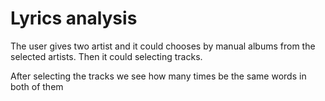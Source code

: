 # Lyrics analysis 

The user gives two artist and it could chooses by manual albums from the selected artists.
Then it could selecting tracks.

After selecting the tracks we see how many times be the same words in both of them
